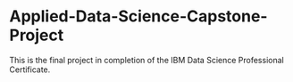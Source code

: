 # Applied-Data-Science-Capstone-Project
This is the final project in completion of the IBM Data Science Professional Certificate.
